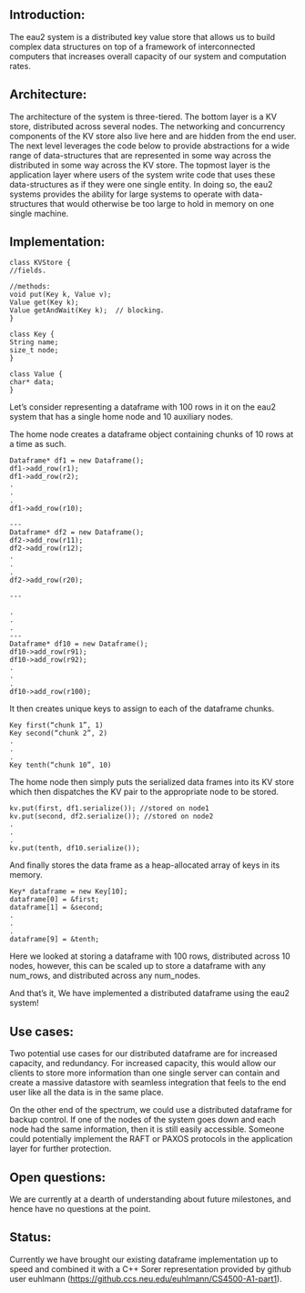 ## Introduction:

The eau2 system is a distributed key value store that allows us to build complex data structures on top of a framework of interconnected computers that increases overall capacity of our system and computation rates.
 
## Architecture:

The architecture of the system is three-tiered. The bottom layer is a KV store,
distributed across several nodes. The networking and concurrency components of the KV store also live here and are hidden from the end user. The next level leverages the code below to provide abstractions for a wide range of data-structures that are represented in some way across the distributed in some way across the KV store. The topmost layer is the application layer where users of the system write code that uses these data-structures as if they were one single entity. In doing so, the eau2 systems provides the ability for large systems to operate with data-structures that would otherwise be too large to hold in memory on one single machine. 

## Implementation:

```
class KVStore {
//fields.

//methods:
void put(Key k, Value v);
Value get(Key k);
Value getAndWait(Key k);  // blocking.
}

class Key {
String name;
size_t node;
}

class Value {
char* data;
}
```


Let’s consider representing a dataframe with 100 rows in it on the eau2 system that has a single home node and 10 auxiliary nodes. 

The home node creates a dataframe object containing chunks of 10 rows at a time as such.
```
Dataframe* df1 = new Dataframe();
df1->add_row(r1);
df1->add_row(r2);
.
.
.
df1->add_row(r10);

---
Dataframe* df2 = new Dataframe();
df2->add_row(r11);
df2->add_row(r12);
.
.
.
df2->add_row(r20);

---

.
.
.
---
Dataframe* df10 = new Dataframe();
df10->add_row(r91);
df10->add_row(r92);
.
.
.
df10->add_row(r100);
```

It then creates unique keys to assign to each of the dataframe chunks.

```
Key first(“chunk 1”, 1)
Key second(“chunk 2”, 2)
.
.
.
Key tenth(“chunk 10”, 10)

```

The home node then simply puts the serialized data frames into its KV store which then dispatches the KV pair to the appropriate node to be stored.

```
kv.put(first, df1.serialize()); //stored on node1
kv.put(second, df2.serialize()); //stored on node2
.
.
.
kv.put(tenth, df10.serialize());
```

And finally stores the data frame as a heap-allocated array of keys in its memory.

```
Key* dataframe = new Key[10];
dataframe[0] = &first;
dataframe[1] = &second;
.
.
.
dataframe[9] = &tenth;
```

Here we looked at storing a dataframe with 100 rows, distributed across 10 nodes, however, this can be scaled up to store a dataframe with any num_rows, and distributed across any num_nodes.

And that’s it, We have implemented a distributed dataframe using the eau2 system!

## Use cases:
Two potential use cases for our distributed dataframe are for increased capacity, and redundancy. For increased capacity, this would allow our clients to store more information than one single server can contain and create a massive datastore with seamless integration that feels to the end user like all the data is in the same place.

On the other end of the spectrum, we could use a distributed dataframe for backup control. If one of the nodes of the system goes down and each node had the same information, then it is still easily accessible. Someone could potentially implement the RAFT or PAXOS protocols in the application layer for further protection.

## Open questions: 
We are currently at a dearth of understanding about future milestones, and hence have no questions at the point.

## Status:
Currently we have brought our existing dataframe implementation up to speed and combined it with a C++ Sorer representation provided by github user euhlmann (https://github.ccs.neu.edu/euhlmann/CS4500-A1-part1). 